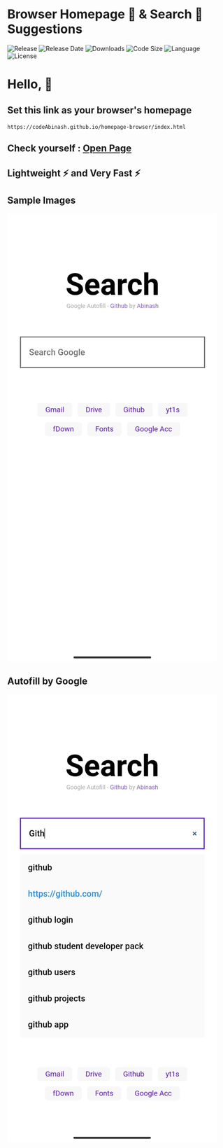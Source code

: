 # Browser Homepage 🏡 & Search 🔎 Suggestions
![Release](https://img.shields.io/github/v/release/codeabinash/homepage-browser?color=limeg)
![Release Date](https://img.shields.io/github/release-date/codeabinash/homepage-browser)
![Downloads](https://img.shields.io/github/downloads/codeabinash/homepage-browser/total?color=limeg&logo=github)
![Code Size](https://img.shields.io/github/languages/code-size/codeabinash/homepage-browser?color=blue)
![Language](https://img.shields.io/github/languages/top/codeabinash/homepage-browser?color=blueviolet)
![License](https://img.shields.io/github/license/codeabinash/homepage-browser?color=orange)




# Hello, 👋

## Set this link as your browser's homepage
```
https://codeAbinash.github.io/homepage-browser/index.html
```

## Check yourself : [Open Page](https://codeabinash.github.io/homepage-browser/) 
## Lightweight ⚡ and Very Fast ⚡

## Sample Images
<img src="./doc/1.jpg" alt="Sample Image">

## Autofill by Google
<img src="./doc/2.jpg" alt="Sample Image">